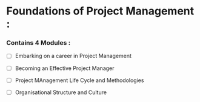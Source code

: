# Foundations of Project Management :

### Contains 4 Modules :

- [ ] Embarking on a career in Project Management
- [ ] Becoming an Effective Project Manager
- [ ] Project MAnagement Life Cycle and Methodologies
- [ ] Organisational Structure and Culture

